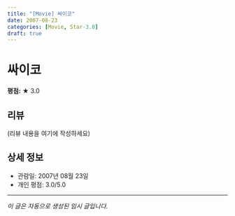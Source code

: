 ```yaml
---
title: "[Movie] 싸이코"
date: 2007-08-23
categories: [Movie, Star-3.0]
draft: true
---
```


# 싸이코

**평점:** ★ 3.0

## 리뷰

(리뷰 내용을 여기에 작성하세요)

## 상세 정보

- 관람일: 2007년 08월 23일
- 개인 평점: 3.0/5.0

---

*이 글은 자동으로 생성된 임시 글입니다.*
